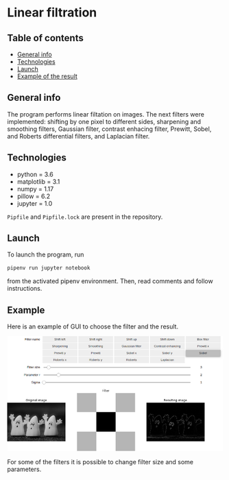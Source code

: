 # Linear filtration

## Table of contents

* [General info](#general-info)
* [Technologies](#technologies)
* [Launch](#launch)
* [Example of the result](#example-of-result)

## General info

The program performs linear filtation on images.
The next filters were implemented: shifting by one pixel to different sides,
sharpening and smoothing filters, Gaussian filter, contrast enhacing filter,
Prewitt, Sobel, and Roberts differential filters, and Laplacian filter.

## Technologies

* python = 3.6
* matplotlib = 3.1
* numpy = 1.17
* pillow = 6.2
* jupyter = 1.0

`Pipfile` and `Pipfile.lock` are present in the repository.

## Launch

To launch the program, run
```bash
pipenv run jupyter notebook
```
from the activated pipenv environment.
Then, read comments and follow instructions.

## Example

Here is an example of GUI to choose the filter and the result.

![Example of the result](images/example_of_result.png)

For some of the filters it is possible to change filter size and some parameters.
